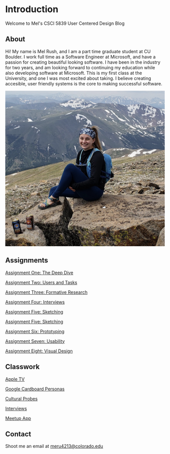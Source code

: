 # Introduction

Welcome to Mel's CSCI 5839 User Centered Design Blog

## About

Hi! My name is Mel Rush, and I am a part time graduate student at CU Boulder. I work full time as a Software Engineer at Microsoft, and have a passion for creating beautiful looking software. I have been in the industry for two years, and am looking forward to continuing my education while also developing software at Microsoft. This is my first class at the University, and one I was most excited about taking. I believe creating accesible, user friendly systems is the core to making successful software.

![Mel](Imgs/melrush.png)

## Assignments

[Assignment One: The Deep Dive](blog/assignment1.md)

[Assignment Two: Users and Tasks](blog/assignment2.md)

[Assignment Three: Formative Research](blog/assignment3.md)

[Assignment Four: Interviews](blog/assignment4.md)

[Assignment Five: Sketching](blog/assignment5.md)

[Assignment Five: Sketching](blog/assignment5.md)

[Assignment Six: Prototyping](blog/assignment6.md)

[Assignment Seven: Usability](blog/assignment7.md)

[Assignment Eight: Visual Design](blog/assignment8.md)

## Classwork

[Apple TV](classwork/appletv.md)

[Google Cardboard Personas](classwork/personas.md)

[Cultural Probes](classwork/culturalprobe.md)

[Interviews](classwork/interviewpractice.md)

[Meetup App](classwork/meetupapp.md)

## Contact

Shoot me an email at meru4213@colorado.edu
